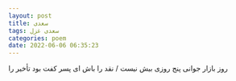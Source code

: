 ```yaml
---
layout: post
title: سعدی
tags: سعدی غزل
categories: poem
date: 2022-06-06 06:35:23
---
```


روز بازار جوانی پنج روزی بیش نیست / نقد را باش ای پسر کفت بود تأخیر را
